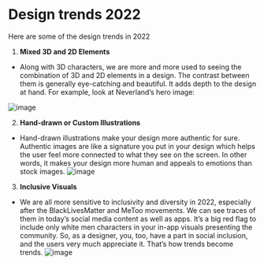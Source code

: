 # Design trends 2022
Here are some of the design trends in 2022

1. **Mixed 3D and 2D Elements**
* Along with 3D characters, we are more and more used to seeing the combination of 3D and 2D elements in a design. 
The contrast between them is generally eye-catching and beautiful. It adds depth to the design at hand. For example, look at Neverland’s hero image:

![image](https://user-images.githubusercontent.com/37442807/199060044-916787c1-a13e-487e-8c25-ea813a5425b8.png)


2. **Hand-drawn or Custom Illustrations**
* Hand-drawn illustrations make your design more authentic for sure. Authentic images are like a signature you put in your design which helps the user feel more connected to what they see on the screen.
In other words, it makes your design more human and appeals to emotions than stock images. 
![image](https://user-images.githubusercontent.com/37442807/199060244-3f2f250b-a5d1-4635-a757-6687d382fd83.png)


3. **Inclusive Visuals**
* We are all more sensitive to inclusivity and diversity in 2022, especially after the BlackLivesMatter and MeToo movements. We can see traces of them in today’s social media content as well as apps. It’s a big red flag to include only white men characters in your in-app visuals presenting the community. So, as a designer, you, too, have a part in social inclusion, and the users very much appreciate it.
That’s how trends become trends. 
![image](https://user-images.githubusercontent.com/37442807/199060416-0b612bce-087c-46ee-af72-729bb7403dca.png)

